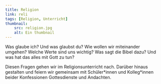 ```yaml
---
title: Religion
link: reli
tags: [Religion, Unterricht]
thumbnail: 
    src: religion.jpg
    alt: Ein thumbnail
---
```

<figure>
    <v-image name="religion_thumbnail" alt="Religion" />
</figure>
<p>Was glaube ich? Und was glaubst du? Wie wollen wir miteinander umgehen? Welche Werte sind uns wichtig? Was sagt die Bibel dazu? Und was hat das alles mit Gott zu tun?</p>
<p>Diesen Fragen gehen wir im Religionsunterricht nach. Darüber hinaus gestalten und feiern wir gemeinsam mit Schüler*innen und Kolleg*innen beider Konfessionen Gottesdienste und Andachten.</p>
